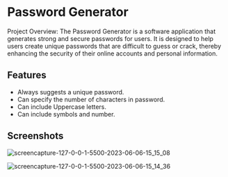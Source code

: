 
# Password Generator

Project Overview:
The Password Generator is a software application that generates strong and secure passwords for users. It is designed to help users create unique passwords that are difficult to guess or crack, thereby enhancing the security of their online accounts and personal information.

## Features
- Always suggests a unique password. 
- Can specify the number of characters in password.
- Can include Uppercase letters.
- Can include symbols and number.

## Screenshots

![screencapture-127-0-0-1-5500-2023-06-06-15_15_08](https://github.com/ShashankMPatil/password-generator/assets/135035523/3cdabbcc-3bc4-44e0-9dbc-cea2b1f77808)



![screencapture-127-0-0-1-5500-2023-06-06-15_14_36](https://github.com/ShashankMPatil/password-generator/assets/135035523/cc30eba6-d5e7-4ca7-ac2e-a460e5967aaa)

